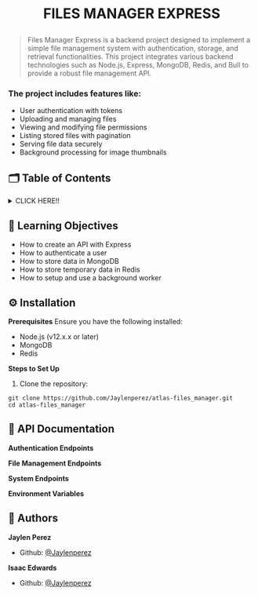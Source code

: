 # <p align="center">FILES MANAGER EXPRESS</p>
> Files Manager Express is a backend project designed to implement a simple file management system with authentication, storage, and retrieval functionalities. This project integrates various backend technologies such as Node.js, Express, MongoDB, Redis, and Bull to provide a robust file management API.

### The project includes features like:

* User authentication with tokens
* Uploading and managing files
* Viewing and modifying file permissions
* Listing stored files with pagination
* Serving file data securely
* Background processing for image thumbnails

## :card_index_dividers: Table of Contents
<details>
        <summary>
        CLICK HERE!!
        </summary>
        :brain: <a href="#learning objective">Learning Objectives</a>
        <br>
        :gear: <a href="#installation">Installation</a>
        <br>
        :robot: <a href="#documentation">API Documentation</a>
        <br>
        :bust_in_silhouette: <a href="#authors">Authors</a>
</details>

## :brain: <span id="learning objective">Learning Objectives</span>

* How to create an API with Express
* How to authenticate a user
* How to store data in MongoDB
* How to store temporary data in Redis
* How to setup and use a background worker

## :gear: <span id="installation">Installation</span>

**Prerequisites**
Ensure you have the following installed:

* Node.js (v12.x.x or later)
* MongoDB
* Redis

**Steps to Set Up**
1. Clone the repository:
```{r}
git clone https://github.com/Jaylenperez/atlas-files_manager.git
cd atlas-files_manager
```

## :robot: <span id="documentation">API Documentation</span>

**Authentication Endpoints**

**File Management Endpoints**

**System Endpoints**

**Environment Variables**

## :bust_in_silhouette: <span id="authors">Authors</span>

**Jaylen Perez**
- Github: [@Jaylenperez](https://github.com/Jaylenperez)

**Isaac Edwards**
- Github: [@Jaylenperez](https://github.com/DTBIssy)